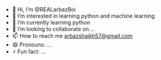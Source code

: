- 👋 Hi, I’m @REALarbazBoi
- 👀 I’m interested in learning python and machine learning
- 🌱 I’m currently learning python
- 💞️ I’m looking to collaborate on ...
- 📫 How to reach me arbazshaikh57@gmail.com
- 😄 Pronouns: ...
- ⚡ Fun fact: ...

<!---
REALarbazBoi/REALarbazBoi is a ✨ special ✨ repository because its `README.md` (this file) appears on your GitHub profile.
You can click the Preview link to take a look at your changes.
--->
